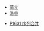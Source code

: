 <!--_sidebar.md -->

* [简介](/)
* [洛谷](/docs/洛谷/P1631_序列合并.md)
 - [P1631 序列合并](/docs/洛谷/P1631_序列合并.md)


